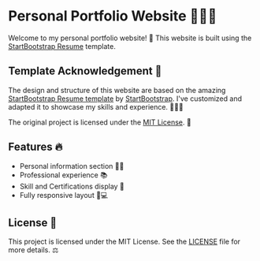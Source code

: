 # Personal Portfolio Website 👨‍💻✨

Welcome to my personal portfolio website! 🚀 This website is built using the [StartBootstrap Resume](https://github.com/StartBootstrap/startbootstrap-resume) template.

## Template Acknowledgement 🎨
The design and structure of this website are based on the amazing [StartBootstrap Resume template](https://github.com/StartBootstrap/startbootstrap-resume) by [StartBootstrap](https://startbootstrap.com/). I've customized and adapted it to showcase my skills and experience. 👩‍💻💡

The original project is licensed under the [MIT License](https://github.com/StartBootstrap/startbootstrap-resume/blob/master/LICENSE). 📝

## Features 🔥
- Personal information section 🧑‍💼
- Professional experience 📚
- Skill and Certifications display 💪
- Fully responsive layout 📱💻

## License 📄
This project is licensed under the MIT License. See the [LICENSE](LICENSE) file for more details. ⚖️
